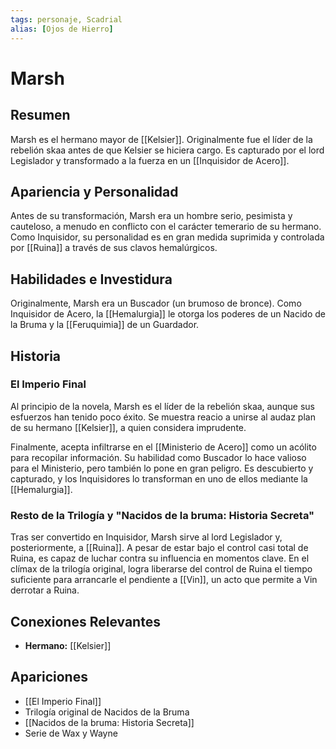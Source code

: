 ```yaml
---
tags: personaje, Scadrial
alias: [Ojos de Hierro]
---
```


# Marsh

## Resumen
Marsh es el hermano mayor de [[Kelsier]]. Originalmente fue el líder de la rebelión skaa antes de que Kelsier se hiciera cargo. Es capturado por el lord Legislador y transformado a la fuerza en un [[Inquisidor de Acero]].

## Apariencia y Personalidad
Antes de su transformación, Marsh era un hombre serio, pesimista y cauteloso, a menudo en conflicto con el carácter temerario de su hermano. Como Inquisidor, su personalidad es en gran medida suprimida y controlada por [[Ruina]] a través de sus clavos hemalúrgicos.

## Habilidades e Investidura
Originalmente, Marsh era un Buscador (un brumoso de bronce). Como Inquisidor de Acero, la [[Hemalurgia]] le otorga los poderes de un Nacido de la Bruma y la [[Feruquimia]] de un Guardador.

## Historia

### El Imperio Final
Al principio de la novela, Marsh es el líder de la rebelión skaa, aunque sus esfuerzos han tenido poco éxito. Se muestra reacio a unirse al audaz plan de su hermano [[Kelsier]], a quien considera imprudente.

Finalmente, acepta infiltrarse en el [[Ministerio de Acero]] como un acólito para recopilar información. Su habilidad como Buscador lo hace valioso para el Ministerio, pero también lo pone en gran peligro. Es descubierto y capturado, y los Inquisidores lo transforman en uno de ellos mediante la [[Hemalurgia]].

### Resto de la Trilogía y "Nacidos de la bruma: Historia Secreta"
Tras ser convertido en Inquisidor, Marsh sirve al lord Legislador y, posteriormente, a [[Ruina]]. A pesar de estar bajo el control casi total de Ruina, es capaz de luchar contra su influencia en momentos clave. En el clímax de la trilogía original, logra liberarse del control de Ruina el tiempo suficiente para arrancarle el pendiente a [[Vin]], un acto que permite a Vin derrotar a Ruina.

## Conexiones Relevantes
* **Hermano:** [[Kelsier]]

## Apariciones
* [[El Imperio Final]]
* Trilogía original de Nacidos de la Bruma
* [[Nacidos de la bruma: Historia Secreta]]
* Serie de Wax y Wayne
